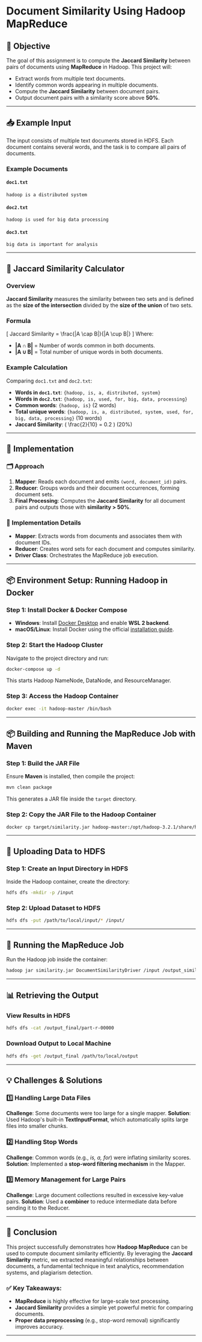 # Document Similarity Using Hadoop MapReduce

## 📌 Objective
The goal of this assignment is to compute the **Jaccard Similarity** between pairs of documents using **MapReduce** in Hadoop. This project will:
- Extract words from multiple text documents.
- Identify common words appearing in multiple documents.
- Compute the **Jaccard Similarity** between document pairs.
- Output document pairs with a similarity score above **50%**.

---

## 📥 Example Input
The input consists of multiple text documents stored in HDFS. Each document contains several words, and the task is to compare all pairs of documents.

### Example Documents
#### `doc1.txt`
```
hadoop is a distributed system
```
#### `doc2.txt`
```
hadoop is used for big data processing
```
#### `doc3.txt`
```
big data is important for analysis
```

---

## 📏 Jaccard Similarity Calculator

### Overview
**Jaccard Similarity** measures the similarity between two sets and is defined as the **size of the intersection** divided by the **size of the union** of two sets.

### Formula
\[
Jaccard Similarity = \frac{|A \cap B|}{|A \cup B|}
\]
Where:
- **|A ∩ B|** = Number of words common in both documents.
- **|A ∪ B|** = Total number of unique words in both documents.

### Example Calculation
Comparing `doc1.txt` and `doc2.txt`:
- **Words in `doc1.txt`**: `{hadoop, is, a, distributed, system}`
- **Words in `doc2.txt`**: `{hadoop, is, used, for, big, data, processing}`
- **Common words**: `{hadoop, is}` (2 words)
- **Total unique words**: `{hadoop, is, a, distributed, system, used, for, big, data, processing}` (10 words)
- **Jaccard Similarity**: \( \frac{2}{10} = 0.2 \) (20%)

---

## 🚀 Implementation

### 🗂 Approach
1. **Mapper**: Reads each document and emits `(word, document_id)` pairs.
2. **Reducer**: Groups words and their document occurrences, forming document sets.
3. **Final Processing**: Computes the **Jaccard Similarity** for all document pairs and outputs those with **similarity > 50%**.

### 🔧 Implementation Details
- **Mapper**: Extracts words from documents and associates them with document IDs.
- **Reducer**: Creates word sets for each document and computes similarity.
- **Driver Class**: Orchestrates the MapReduce job execution.

---

## 📦 Environment Setup: Running Hadoop in Docker

### Step 1: Install Docker & Docker Compose
- **Windows**: Install [Docker Desktop](https://docs.docker.com/desktop/install/) and enable **WSL 2 backend**.
- **macOS/Linux**: Install Docker using the official [installation guide](https://docs.docker.com/engine/install/).

### Step 2: Start the Hadoop Cluster
Navigate to the project directory and run:
```bash
docker-compose up -d
```
This starts Hadoop NameNode, DataNode, and ResourceManager.

### Step 3: Access the Hadoop Container
```bash
docker exec -it hadoop-master /bin/bash
```

---

## 📦 Building and Running the MapReduce Job with Maven

### Step 1: Build the JAR File
Ensure **Maven** is installed, then compile the project:
```bash
mvn clean package
```
This generates a JAR file inside the `target` directory.

### Step 2: Copy the JAR File to the Hadoop Container
```bash
docker cp target/similarity.jar hadoop-master:/opt/hadoop-3.2.1/share/hadoop/mapreduce/similarity.jar
```

---

## 📂 Uploading Data to HDFS

### Step 1: Create an Input Directory in HDFS
Inside the Hadoop container, create the directory:
```bash
hdfs dfs -mkdir -p /input
```

### Step 2: Upload Dataset to HDFS
```bash
hdfs dfs -put /path/to/local/input/* /input/
```

---

## 🚀 Running the MapReduce Job
Run the Hadoop job inside the container:
```bash
hadoop jar similarity.jar DocumentSimilarityDriver /input /output_similarity /output_final
```

---

## 📊 Retrieving the Output
### View Results in HDFS
```bash
hdfs dfs -cat /output_final/part-r-00000
```

### Download Output to Local Machine
```bash
hdfs dfs -get /output_final /path/to/local/output
```

---

## 💡 Challenges & Solutions

### 1️⃣ **Handling Large Data Files**
**Challenge**: Some documents were too large for a single mapper.
**Solution**: Used Hadoop's built-in **TextInputFormat**, which automatically splits large files into smaller chunks.

### 2️⃣ **Handling Stop Words**
**Challenge**: Common words (e.g., *is, a, for*) were inflating similarity scores.
**Solution**: Implemented a **stop-word filtering mechanism** in the Mapper.

### 3️⃣ **Memory Management for Large Pairs**
**Challenge**: Large document collections resulted in excessive key-value pairs.
**Solution**: Used a **combiner** to reduce intermediate data before sending it to the Reducer.

---

## 📢 Conclusion
This project successfully demonstrates how **Hadoop MapReduce** can be used to compute document similarity efficiently. By leveraging the **Jaccard Similarity** metric, we extracted meaningful relationships between documents, a fundamental technique in text analytics, recommendation systems, and plagiarism detection.

### ✅ Key Takeaways:
- **MapReduce** is highly effective for large-scale text processing.
- **Jaccard Similarity** provides a simple yet powerful metric for comparing documents.
- **Proper data preprocessing** (e.g., stop-word removal) significantly improves accuracy.

---




